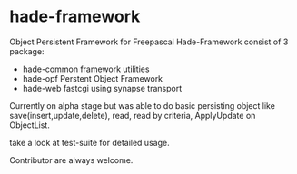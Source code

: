 hade-framework
==============

Object Persistent Framework for Freepascal
Hade-Framework consist of 3 package:
- hade-common framework utilities
- hade-opf Perstent Object Framework
- hade-web fastcgi using synapse transport

Currently on alpha stage but was able to do basic persisting object like 
save(insert,update,delete), read, read by criteria, ApplyUpdate on ObjectList.

take a look at test-suite for detailed usage.

Contributor are always welcome.

